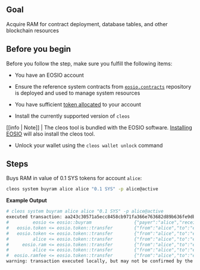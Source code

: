## Goal

Acquire RAM for contract deployment, database tables, and other blockchain resources

## Before you begin
Before you follow the step, make sure you fulfill the following items: 

* You have an EOSIO account

* Ensure the reference system contracts from [`eosio.contracts`](https://github.com/EOSIO/eosio.contracts) repository is deployed and used to manage system resources

* You have sufficient [token allocated](how-to-transfer-an-eosio.token-token.md) to your account

* Install the currently supported version of `cleos`

[[info | Note]]
| The cleos tool is bundled with the EOSIO software. [Installing EOSIO](../../00_install/index.md) will also install the cleos tool. 

* Unlock your wallet using the `cleos wallet unlock` command


## Steps

Buys RAM in value of 0.1 SYS tokens for account `alice`:

```sh
cleos system buyram alice alice "0.1 SYS" -p alice@active
```

**Example Output**
```sh
# cleos system buyram alice alice "0.1 SYS" -p alice@active
executed transaction: aa243c30571a5ecc8458cb971fa366e763682d89b636fe9dbe7d28327d1cc4e9  128 bytes  283 us
#         eosio <= eosio::buyram                {"payer":"alice","receiver":"alice","quant":"0.1000 SYS"}
#   eosio.token <= eosio.token::transfer        {"from":"alice","to":"eosio.ram","quantity":"0.0995 SYS","memo":"buy ram"}
#   eosio.token <= eosio.token::transfer        {"from":"alice","to":"eosio.ramfee","quantity":"0.0005 SYS","memo":"ram fee"}
#         alice <= eosio.token::transfer        {"from":"alice","to":"eosio.ram","quantity":"0.0995 SYS","memo":"buy ram"}
#     eosio.ram <= eosio.token::transfer        {"from":"alice","to":"eosio.ram","quantity":"0.0995 SYS","memo":"buy ram"}
#         alice <= eosio.token::transfer        {"from":"alice","to":"eosio.ramfee","quantity":"0.0005 SYS","memo":"ram fee"}
#  eosio.ramfee <= eosio.token::transfer        {"from":"alice","to":"eosio.ramfee","quantity":"0.0005 SYS","memo":"ram fee"}
warning: transaction executed locally, but may not be confirmed by the network yet         ]
```

